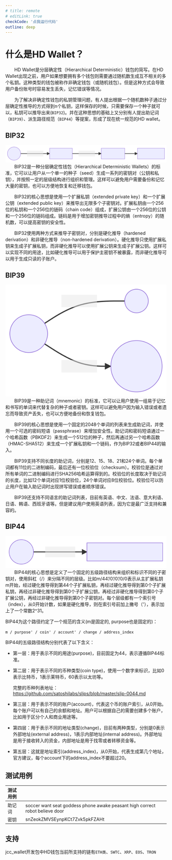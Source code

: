 ```yaml
---
# title: remote
# editLink: true
checkCode: '点我运行代码'
outline: deep
---
```

# 什么是HD Wallet？

&emsp;&emsp;HD Wallet是分层确定性（Hierarchical Deterministic）钱包的简写。在HD Wallet出现之前，用户如果想要拥有多个钱包则需要通过随机数生成互不相关的多个私钥。这种类型的钱包被称作非确定钱包（或随机钱包）。但是这种方式会导致用户备份账号时容易发生丢失，记忆错误等情况。

&emsp;&emsp;为了解决非确定性钱包的私钥管理问题，有人提出根据一个随机数种子通过分层确定性推导的方式得到n个私钥，这样保存的时候，只需要保存一个种子就可以，私钥可以推导出来(`BIP32`)。并在这种思想的基础上又分别有人提出助记词（`BIP39`）、派生路径规范（`BIP44`）等提案，形成了现在统一规范的HD wallet。

## BIP32

![bip32](../asset/bip32.svg)
&emsp;&emsp;BIP32是一种分层确定性钱包（Hierarchical Deterministic Wallets）的标准，它可以让用户从一个单一的种子（seed）生成一系列的密钥对（公钥和私钥），并按照一定的层级结构进行组织和管理。这样可以避免用户需要备份和记忆大量的密钥，也可以方便地恢复和迁移钱包。

&emsp;&emsp;BIP32的核心思想是使用一个扩展私钥（extended private key）和一个扩展公钥（extended public key）来推导出无限多个子密钥对。扩展私钥由一个256位的私钥和一个256位的链码（chain code）组成，扩展公钥由一个256位的公钥和一个256位的链码组成。链码是用于增加密钥推导过程中的熵（entropy）的随机数，可以提高密钥的安全性。

&emsp;&emsp;BIP32使用两种方式来推导子密钥对，分别是硬化推导（hardened derivation）和非硬化推导（non-hardened derivation）。硬化推导只使用扩展私钥来生成子扩展私钥，而非硬化推导可以使用扩展公钥来生成子扩展公钥。这样可以实现不同的用途，比如硬化推导可以用于保护主密钥不被暴露，而非硬化推导可以用于生成只读的子账户。

## BIP39

![bip39](../asset/bip39.svg)
&emsp;&emsp;BIP39是一种助记词（mnemonic）的标准，它可以让用户使用一组易于记忆和书写的单词来代替复杂的种子或者密钥。这样可以避免用户因为输入错误或者遗忘而导致资产丢失，也可以方便地备份和恢复钱包。

&emsp;&emsp;BIP39的核心思想是使用一个固定的2048个单词的列表来生成助记词，并使用一个可选的密码短语（passphrase）来增加安全性。助记词和密码短语通过一个哈希函数（PBKDF2）来生成一个512位的种子，然后再通过另一个哈希函数（HMAC-SHA512）来生成一个扩展私钥和一个链码，作为BIP32或者BIP44的输入。

&emsp;&emsp;BIP39支持不同长度的助记词，分别是12、15、18、21和24个单词。每个单词都有11位的二进制编码，最后还有一位校验位（checksum）。校验位是通过对所有单词的二进制编码进行SHA256哈希运算得到的。校验位的长度取决于助记词的长度，比如12个单词对应1位校验位，24个单词对应8位校验位。校验位可以防止用户在输入助记词时出现拼写错误或者顺序错误。

&emsp;&emsp;BIP39还支持不同语言的助记词列表，目前有英语、中文、法语、意大利语、日语、韩语、西班牙语等。但是建议用户使用英语列表，因为它是最广泛支持和兼容的。

## BIP44

![bip44](../asset/bip44.svg)
&emsp;&emsp;BIP44的核心思想是定义了一个固定的五级路径结构来组织和标识不同的子密钥对，使用斜杠（/）来分隔不同的层级。比如m/44’/0’/0’/0/0表示从主扩展私钥m开始，经过硬化推导得到第44个子扩展私钥，再经过硬化推导得到第0个子扩展私钥，再经过非硬化推导得到第0个子扩展公钥，再经过非硬化推导得到第0个子扩展公钥，再经过非硬化推导得到第0个子密钥对。每个层级都有一个索引号（index），从0开始计数，如果是硬化推导，则在索引号前加上撇号（'），表示加上了一个常数2^31。

BIP44为这个路径约定了一个规范的含义(m是固定的, purpose也是固定的)：

`m / purpose' / coin' / account' / change / address_index`

BIP44的五级路径结构分别代表了以下含义：

- 第一层：用于表示不同的用途(purpose)，目前固定为44，表示遵循BIP44标准。
- 第二层：用于表示不同的币种类型(coin type)，使用一个数字来标识，比如0表示比特币，1表示莱特币，60表示以太坊等。
  
   完整的币种列表地址：<https://github.com/satoshilabs/slips/blob/master/slip-0044.md>
- 第三层：用于表示不同的账户(account)，代表这个币的账户索引，从0开始。每个账户可以有自己的余额和地址。用户可以根据自己的需要创建多个账户，比如用于区分个人和商业用途等。
- 第四层：用于表示不同的地址类型(change)，目前有两种类型，分别是0表示外部地址(external address)，1表示内部地址(internal address)。外部地址是用于接收转入的资金，内部地址是用于找零或者转移资金等。
- 第五层：这就是地址索引(address_index)，从0开始，代表生成第几个地址，官方建议，每个account下的address_index不要超过20。

<!-- ## 创建HDWallet流程

1.先生成一个128位随机数熵(Entropy)，再加上对随机数做的校验4位，得到132位的一个数，然后按每11位做切分，这样就有了12个二进制数，然后用每个数去查BIP39定义的单词表，这样就得到12个助记词。

2.使用密钥拉伸（Key stretching）函数，从助记词推导出种子(Seed)

**密钥拉伸函数需要两个参数：助记词和盐。盐可以提高暴力破解的难度。 盐由常量字符串 "mnemonic" 及一个可选的密码组成，注意使用不同密码，则拉伸函数在使用同一个助记词的情况下会产生一个不同的种子** -->

## 测试用例

| 测试用例 |  |
| :----| :---- |
|助记词|soccer want seat goddess phone awake peasant high correct robot believe door|
|密钥|snZeokZMVSEynpKCt7Zvk5pkFZAHt|

## 支持

jcc_wallet开发包中HD钱包当前所支持的链有`ETH类`、`SWTC`、`XRP`、`EOS`、`TRON`

